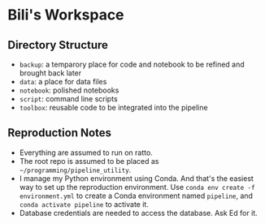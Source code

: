 # Bili's Workspace

## Directory Structure

- `backup`: a temparory place for code and notebook to be refined and brought back later
- `data`: a place for data files
- `notebook`: polished notebooks
- `script`: command line scripts
- `toolbox`: reusable code to be integrated into the pipeline

## Reproduction Notes

- Everything are assumed to run on ratto.
- The root repo is assumed to be placed as `~/programming/pipeline_utility`.
- I manage my Python environment using Conda. And that's the easiest way to set up the reproduction environment. Use `conda env create -f environment.yml` to create a Conda environment named `pipeline`, and `conda activate pipeline` to activate it.
- Database credentials are needed to access the database. Ask Ed for it.
